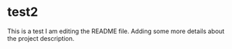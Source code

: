 # test2
This is a test
I am editing the README file. Adding some more details about the project description.
